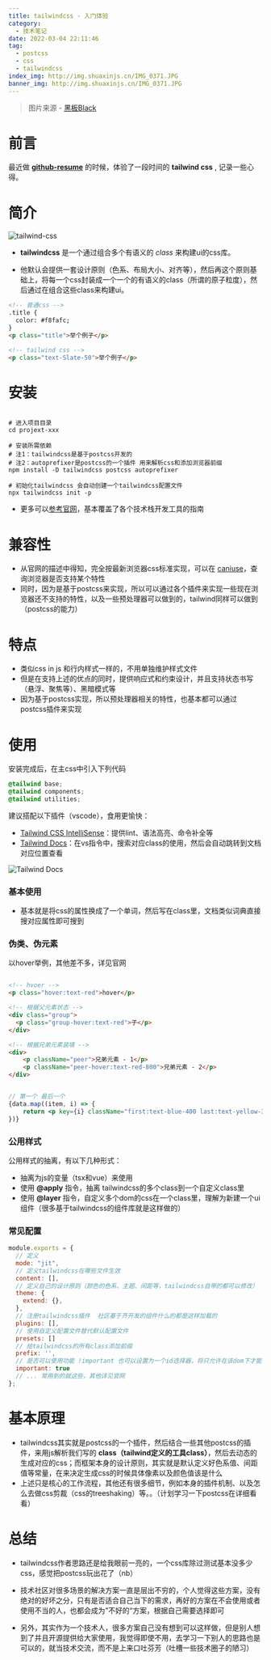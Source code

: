 ```yaml
---
title: tailwindcss - 入门体验
category:
  - 技术笔记
date: 2022-03-04 22:11:46
tag:
  - postcss
  - css
  - tailwindcss
index_img: http://img.shuaxinjs.cn/IMG_0371.JPG
banner_img: http://img.shuaxinjs.cn/IMG_0371.JPG
---
```


> 图片来源 - [黑板Black](https://weibo.com/u/1908957877?from=myfollow_all)


# 前言

最近做 [**github-resume**](https://toy.shuaxinjs.cn/loginGithub) 的时候，体验了一段时间的 **tailwind css** , 记录一些心得。

# 简介

![tailwind-css](http://img.shuaxinjs.cn/1646448840236.png)

- **tailwindcss** 是一个通过组合多个有语义的 *class* 来构建ui的css库。

- 他默认会提供一套设计原则（色系、布局大小、对齐等），然后再这个原则基础上，将每一个css封装成一个一个的有语义的class（所谓的原子粒度），然后通过在组合这些class来构建ui。

```html
<!-- 普通css -->
.title {
  color: #f8fafc;
}
<p class="title">举个例子</p>

<!-- tailwind css -->
<p class="text-Slate-50">举个例子</p>

```



# 安装

```shell

# 进入项目目录
cd projext-xxx

# 安装所需依赖 
# 注1：tailwindcss是基于postcss开发的 
# 注2：autoprefixer是postcss的一个插件 用来解析css和添加浏览器前缀
npm install -D tailwindcss postcss autoprefixer

# 初始化tailwindcss 会自动创建一个tailwindcss配置文件
npx tailwindcss init -p 

```

- 更多可以[参考官网](https://tailwindcss.com/docs/installation/framework-guides)，基本覆盖了各个技术栈开发工具的指南

# 兼容性

- 从官网的描述中得知，完全按最新浏览器css标准实现，可以在 [caniuse](https://caniuse.com/)，查询浏览器是否支持某个特性
- 同时，因为是基于postcss来实现，所以可以通过各个插件来实现一些现在浏览器还不支持的特性，以及一些预处理器可以做到的，tailwind同样可以做到（postcss的能力）

# 特点

- 类似css in js 和行内样式一样的，不用单独维护样式文件
- 但是在支持上述的优点的同时，提供响应式和约束设计，并且支持状态书写（悬浮、聚焦等）、黑暗模式等
- 因为基于postcss实现，所以预处理器相关的特性，也基本都可以通过postcss插件来实现

# 使用

安装完成后，在主css中引入下列代码

```css
@tailwind base;
@tailwind components;
@tailwind utilities;
```

建议搭配以下插件（vscode），食用更愉快：
- [Tailwind CSS IntelliSense](https://marketplace.visualstudio.com/items?itemName=bradlc.vscode-tailwindcss)：提供lint、语法高亮、命令补全等
- [Tailwind Docs](https://marketplace.visualstudio.com/items?itemName=austenc.tailwind-docs)：在vs指令中，搜索对应class的使用，然后会自动跳转到文档对应位置查看

![Tailwind Docs](http://img.shuaxinjs.cn/1646465880287.png)

### 基本使用

- 基本就是将css的属性换成了一个单词，然后写在class里，文档类似词典直接搜对应属性即可搜到

### 伪类、伪元素

以hover举例，其他差不多，详见官网

```html

<!-- hvoer -->
<p class="hover:text-red">hover</p>

<!-- 根据父元素状态 -->
<div class="group">
  <p class="group-hover:text-red">子</p>
</div>

<!-- 根据兄弟元素装填 -->
<div>
    <p className="peer">兄弟元素 - 1</p>
    <p className="peer-hover:text-red-800">兄弟元素 - 2</p>
</div>

```

```jsx

// 第一个 最后一个
{data.map((item, i) => {
    return <p key={i} className="first:text-blue-400 last:text-yellow-300">{item}</p>;
})}

```

### 公用样式

公用样式的抽离，有以下几种形式：

- 抽离为js的变量（tsx和vue）来使用
- 使用 **@apply** 指令，抽离 tailwindcss的多个class到一个自定义class里
- 使用 **@layer** 指令，自定义多个dom的css在一个class里，理解为新建一个ui组件（很多基于tailwindcss的组件库就是这样做的）

### 常见配置

```js
module.exports = {
  // 定义
  mode: "jit",
  // 定义tailwindcss在哪些文件生效
  content: [],
  // 定义自己的设计原则（颜色的色系、主题、间距等，tailwindcss自带的都可以修改）
  theme: {
    extend: {},
  },
  // 注册tailwindcss插件  社区基于齐开发的组件什么的都是这样加载的
  plugins: [],
  // 使用自定义配置文件替代默认配置文件
  presets: []
  // 给tailwindcss的所有class添加前缀
  prefix: '',
  // 是否可以使用功能 !important 也可以设置为一个id选择器，将只允许在该dom下才能使用该修饰器
  important: true
  // ... 常用到的就这些，其他详见官网
};

```

# 基本原理

- tailwindcss其实就是postcss的一个插件，然后结合一些其他postcss的插件，来用js解析我们写的 **class（tailwind定义的工具class）**，然后去动态的生成对应的css；而框架本身的设计原则，其实就是默认定义好色系值、间距值等常量，在来决定生成css的时候具体像素以及颜色值该是什么
- 上述只是核心的工作流程，其他还有很多细节，例如本身的插件机制、以及怎么去做css剪裁（css的treeshaking）等。。（计划学习一下postcss在详细看看）

# 总结

- tailwindcss作者思路还是给我眼前一亮的，一个css库除过测试基本没多少css，感觉把postcss玩出花了（nb）


- 技术社区对很多场景的解决方案一直是层出不穷的，个人觉得这些方案，没有绝对的好坏之分，只有是否适合自己当下的需求，再好的方案在不会使用或者使用不当的人，也都会成为”不好的“方案，根据自己需要选择即可


- 另外，其实作为一个技术人，很多方案自己没有想到可以这样做，但是别人想到了并且开源提供给大家使用，我觉得即使不用，去学习一下别人的思路也是可以的，就当技术交流，而不是上来口吐芬芳（吐槽一些技术圈子的陋习）
